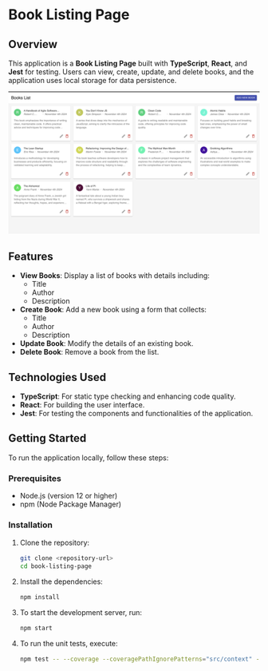 # Book Listing Page

## Overview

This application is a **Book Listing Page** built with **TypeScript**, **React**, and **Jest** for testing. Users can view, create, update, and delete books, and the application uses local storage for data persistence.

![Alt text](public/images/booking-page-ui.png)

## Features

- **View Books**: Display a list of books with details including:
  - Title
  - Author
  - Description
- **Create Book**: Add a new book using a form that collects:
  - Title
  - Author
  - Description
- **Update Book**: Modify the details of an existing book.
- **Delete Book**: Remove a book from the list.

## Technologies Used

- **TypeScript**: For static type checking and enhancing code quality.
- **React**: For building the user interface.
- **Jest**: For testing the components and functionalities of the application.

## Getting Started

To run the application locally, follow these steps:

### Prerequisites

- Node.js (version 12 or higher)
- npm (Node Package Manager)

### Installation

1. Clone the repository:
   ```bash
   git clone <repository-url>
   cd book-listing-page
2. Install the dependencies:
   ```bash
   npm install
3. To start the development server, run:
   ```bash
   npm start
4. To run the unit tests, execute:
   ```bash
   npm test -- --coverage --coveragePathIgnorePatterns="src/context" --coveragePathIgnorePatterns="src/app" --coveragePathIgnorePatterns="src/types"
